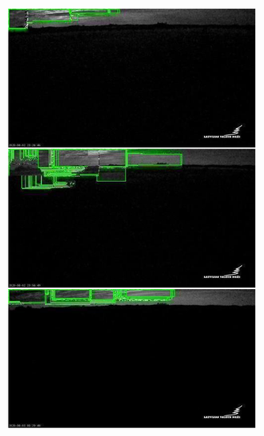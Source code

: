 ![20200802-222127-225132](in/20200802/20200802-222127-225132_0_.jpg)
![20200802-225137-232142](in/20200802/20200802-225137-232142_0_.jpg)
![20200802-232147-235152](in/20200802/20200802-232147-235152_0_.jpg)
